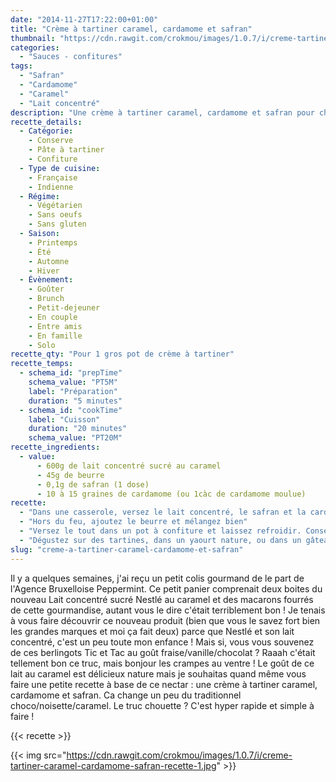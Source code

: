 ```yaml
---
date: "2014-11-27T17:22:00+01:00"
title: "Crème à tartiner caramel, cardamome et safran"
thumbnail: "https://cdn.rawgit.com/crokmou/images/1.0.7/i/creme-tartiner-caramel-cardamome-safran-recette.jpg"
categories:
  - "Sauces - confitures"
tags:
  - "Safran"
  - "Cardamome"
  - "Caramel"
  - "Lait concentré"
description: "Une crème à tartiner caramel, cardamome et safran pour changer un peu du traditionnel choco/noisette/. Facile à réaliser et surtout ultra gourmand !"
recette_details:
  - Catégorie:
    - Conserve
    - Pâte à tartiner
    - Confiture
  - Type de cuisine:
    - Française
    - Indienne
  - Régime:
    - Végétarien
    - Sans oeufs
    - Sans gluten
  - Saison:
    - Printemps
    - Été
    - Automne
    - Hiver
  - Évènement:
    - Goûter
    - Brunch
    - Petit-dejeuner
    - En couple
    - Entre amis
    - En famille
    - Solo
recette_qty: "Pour 1 gros pot de crème à tartiner"
recette_temps:
  - schema_id: "prepTime"
    schema_value: "PT5M"
    label: "Préparation"
    duration: "5 minutes"
  - schema_id: "cookTime"
    label: "Cuisson"
    duration: "20 minutes"
    schema_value: "PT20M"
recette_ingredients:
  - value:
      - 600g de lait concentré sucré au caramel
      - 45g de beurre
      - 0,1g de safran (1 dose)
      - 10 à 15 graines de cardamome (ou 1càc de cardamome moulue)
recette:
  - "Dans une casserole, versez le lait concentré, le safran et la cardamome. Faites chauffer jusqu'au premiers bouillons et comptez ensuite 20 minutes de cuisson sur feu moyen tout en remuant de temps en temps"
  - "Hors du feu, ajoutez le beurre et mélangez bien"
  - "Versez le tout dans un pot à confiture et laissez refroidir. Conservez votre crème au réfrigérateur."
  - "Dégustez sur des tartines, dans un yaourt nature, ou dans un gâteau ! Vous ne serez pas déçus !"
slug: "creme-a-tartiner-caramel-cardamome-et-safran"
---
```


Il y a quelques semaines, j'ai reçu un petit colis gourmand de le part de l'Agence Bruxelloise Peppermint. Ce petit panier comprenait deux boites du nouveau Lait concentré sucré Nestlé au caramel et des macarons fourrés de cette gourmandise, autant vous le dire c'était terriblement bon ! Je tenais à vous faire découvrir ce nouveau produit (bien que vous le savez fort bien les grandes marques et moi ça fait deux) parce que Nestlé et son lait concentré, c'est un peu toute mon enfance ! Mais si, vous vous souvenez de ces berlingots Tic et Tac au goût fraise/vanille/chocolat ? Raaah c'était tellement bon ce truc, mais bonjour les crampes au ventre ! Le goût de ce lait au caramel est délicieux nature mais je souhaitas quand même vous faire une petite recette à base de ce nectar : une crème à tartiner caramel, cardamome et safran. Ca change un peu du traditionnel choco/noisette/caramel. Le truc chouette ? C'est hyper rapide et simple à faire !

{{< recette >}}


{{< img src="https://cdn.rawgit.com/crokmou/images/1.0.7/i/creme-tartiner-caramel-cardamome-safran-recette-1.jpg" >}}
